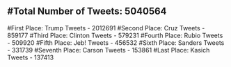 #Total Number of Tweets: 5040564 
---
#First Place: Trump Tweets - 2012691
#Second Place: Cruz Tweets - 859177
#Third Place: Clinton Tweets - 579231
#Fourth Place: Rubio Tweets - 509920
#Fifth Place: Jeb! Tweets - 456532
#Sixth Place: Sanders Tweets - 331739
#Seventh Place: Carson Tweets - 153861
#Last Place: Kasich Tweets - 137413
